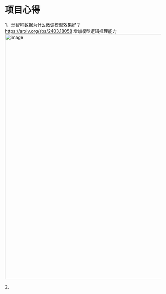 # 项目心得
1、弱智吧数据为什么微调模型效果好？\
https://arxiv.org/abs/2403.18058
增加模型逻辑推理能力
<img width="791" alt="image" src="https://github.com/Yanchi98/LLM-study/assets/39321624/c01cc06e-93a0-4531-9392-00ab916ca2af">

2、
